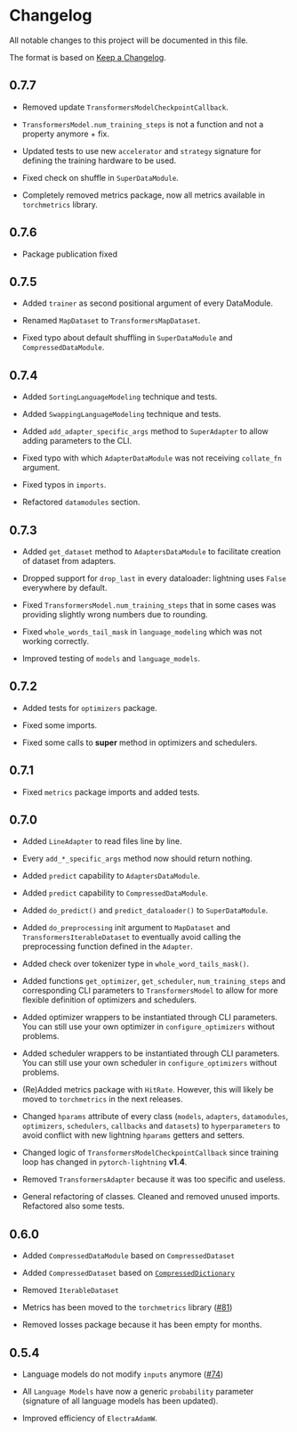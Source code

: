 # Changelog

All notable changes to this project will be documented in this file.

The format is based on [Keep a Changelog](http://keepachangelog.com/en/1.0.0/).


## 0.7.7

- Removed update `TransformersModelCheckpointCallback`.

- `TransformersModel.num_training_steps` is not a function and not a property anymore + fix.

- Updated tests to use new `accelerator` and `strategy` signature for defining the training hardware to be used.

- Fixed check on shuffle in `SuperDataModule`.

- Completely removed metrics package, now all metrics available in `torchmetrics` library.


## 0.7.6

- Package publication fixed


## 0.7.5

- Added `trainer` as second positional argument of every DataModule.

- Renamed `MapDataset` to `TransformersMapDataset`.

- Fixed typo about default shuffling in `SuperDataModule` and `CompressedDataModule`.


## 0.7.4

- Added `SortingLanguageModeling` technique and tests.

- Added `SwappingLanguageModeling` technique and tests.

- Added `add_adapter_specific_args` method to `SuperAdapter` to allow adding parameters to the CLI.

- Fixed typo with which `AdapterDataModule` was not receiving `collate_fn` argument.

- Fixed typos in `imports`.

- Refactored `datamodules` section.


## 0.7.3

- Added `get_dataset` method to `AdaptersDataModule` to facilitate creation of dataset from adapters.

- Dropped support for `drop_last` in every dataloader: lightning uses `False` everywhere by default.

- Fixed `TransformersModel.num_training_steps` that in some cases was providing slightly wrong numbers due to rounding.

- Fixed `whole_words_tail_mask` in `language_modeling` which was not working correctly.

- Improved testing of `models` and `language_models`.


## 0.7.2

- Added tests for `optimizers` package.

- Fixed some imports.

- Fixed some calls to **super** method in optimizers and schedulers.


## 0.7.1

- Fixed `metrics` package imports and added tests.


## 0.7.0

- Added `LineAdapter` to read files line by line.

- Every `add_*_specific_args` method now should return nothing.

- Added `predict` capability to `AdaptersDataModule`.

- Added `predict` capability to `CompressedDataModule`.

- Added `do_predict()` and `predict_dataloader()` to `SuperDataModule`.

- Added `do_preprocessing` init argument to `MapDataset` and `TransformersIterableDataset` to eventually avoid calling the preprocessing function defined in the `Adapter`.

- Added check over tokenizer type in `whole_word_tails_mask()`.

- Added functions `get_optimizer`, `get_scheduler`, `num_training_steps` and corresponding CLI parameters to `TransformersModel` to allow for more flexible definition of optimizers and schedulers.

- Added optimizer wrappers to be instantiated through CLI parameters. You can still use your own optimizer in `configure_optimizers` without problems.

- Added scheduler wrappers to be instantiated through CLI parameters. You can still use your own scheduler in `configure_optimizers` without problems.

- (Re)Added metrics package with `HitRate`. However, this will likely be moved to `torchmetrics` in the next releases.

- Changed `hparams` attribute of every class (`models`, `adapters`, `datamodules`, `optimizers`, `schedulers`, `callbacks` and `datasets`) to `hyperparameters` to avoid conflict with new lightning `hparams` getters and setters.

- Changed logic of `TransformersModelCheckpointCallback` since training loop has changed in `pytorch-lightning` **v1.4**.

- Removed `TransformersAdapter` because it was too specific and useless.

- General refactoring of classes. Cleaned and removed unused imports. Refactored also some tests.


## 0.6.0

- Added `CompressedDataModule` based on `CompressedDataset`

- Added `CompressedDataset` based on [`CompressedDictionary`](https://github.com/lucadiliello/compressed-dictionary)

- Removed `IterableDataset`

- Metrics has been moved to the `torchmetrics` library ([#81](https://github.com/iKernels/transformers-lightning/issues/81))

- Removed losses package because it has been empty for months.


## 0.5.4

- Language models do not modify `inputs` anymore ([#74](https://github.com/iKernels/transformers-lightning/pull/75))

- All `Language Models` have now a generic `probability` parameter (signature of all language models has been updated).

- Improved efficiency of `ElectraAdamW`.


